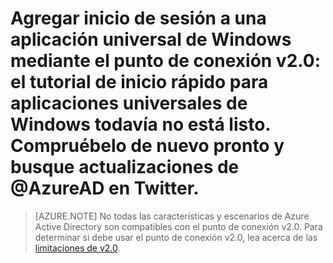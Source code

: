 <properties
	pageTitle="Aplicación universal de Windows de Azure AD v2.0 | Microsoft Azure"
	description="Cómo crear una aplicación universal de Windows con la que los usuarios pueden iniciar sesión utilizando tanto la cuenta personal de Microsoft como sus cuentas profesionales o educativas."
	services="active-directory"
	documentationCenter=""
	authors="dstrockis"
	manager="mbaldwin"
	editor=""/>

<tags
	ms.service="active-directory"
	ms.workload="identity"
	ms.topic="article"
  	ms.tgt_pltfrm="mobile-windows-store"
	ms.devlang="dotnet"
	ms.date="02/20/2016"
	ms.author="dastrock"/>

  # Agregar inicio de sesión a una aplicación universal de Windows mediante el punto de conexión v2.0: el tutorial de inicio rápido para aplicaciones universales de Windows todavía no está listo. Compruébelo de nuevo pronto y busque actualizaciones de @AzureAD en Twitter.

> [AZURE.NOTE]
	No todas las características y escenarios de Azure Active Directory son compatibles con el punto de conexión v2.0. Para determinar si debe usar el punto de conexión v2.0, lea acerca de las [limitaciones de v2.0](active-directory-v2-limitations.md).

<!---HONumber=AcomDC_0224_2016-->